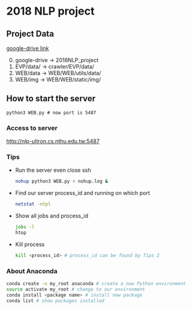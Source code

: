# 2018 NLP project

## Project Data

[google-drive link](https://drive.google.com/drive/u/2/folders/18pnif3i3Rw4yPXInUloBQ65l6AsUgKm2)

0. google-drive -> 2018NLP_project
1. EVP/data/ -> crawler/EVP/data/
2. WEB/data -> WEB/WEB/utils/data/
3. WEB/img -> WEB/WEB/static/img/

## How to start the server

```
python3 WEB.py # now port is 5487
```

### Access to server

http://nlp-ultron.cs.nthu.edu.tw:5487

### Tips

- Run the server even close ssh

   ```bash
   nohup python3 WEB.py > nohup.log &
   ```
-  Find our server process_id and running on which port

   ```bash
   netstat -ntpl
   ```
- Show all  jobs and process_id

   ```bash
   jobs -l 
   htop
   ```
- Kill process

   ```bash
   kill <process_id> # process_id can be found by Tips 2
   ```

### About Anaconda

```bash
conda create -n my_root anaconda # create a new Python environment
source activate my_root # change to our environment
conda install <package name> # install new package
conda list # show packages installed
```



